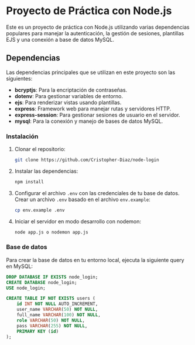 # Proyecto de Práctica con Node.js

Este es un proyecto de práctica con Node.js utilizando varias dependencias populares para manejar la autenticación, la gestión de sesiones, plantillas EJS y una conexión a base de datos MySQL.

## Dependencias

Las dependencias principales que se utilizan en este proyecto son las siguientes:

- **bcryptjs**: Para la encriptación de contraseñas.
- **dotenv**: Para gestionar variables de entorno.
- **ejs**: Para renderizar vistas usando plantillas.
- **express**: Framework web para manejar rutas y servidores HTTP.
- **express-session**: Para gestionar sesiones de usuario en el servidor.
- **mysql**: Para la conexión y manejo de bases de datos MySQL.

### Instalación

1. Clonar el repositorio:

    ```bash
    git clone https://github.com/Cristopher-Diaz/node-login
    ```

2. Instalar las dependencias:

    ```bash
    npm install
    ```

3. Configurar el archivo `.env` con las credenciales de tu base de datos. Crear un archivo `.env` basado en el archivo `env.example`:

    ```bash
    cp env.example .env
    ```

4. Iniciar el servidor en modo desarrollo con nodemon:

    ```bash
    node app.js o nodemon app.js
    ```

### Base de datos

Para crear la base de datos en tu entorno local, ejecuta la siguiente query en MySQL:

```sql
DROP DATABASE IF EXISTS node_login;
CREATE DATABASE node_login;
USE node_login;

CREATE TABLE IF NOT EXISTS users (
    id INT NOT NULL AUTO_INCREMENT,
    user_name VARCHAR(50) NOT NULL,
    full_name VARCHAR(100) NOT NULL,
    role VARCHAR(50) NOT NULL,
    pass VARCHAR(255) NOT NULL,
    PRIMARY KEY (id)
);
```

